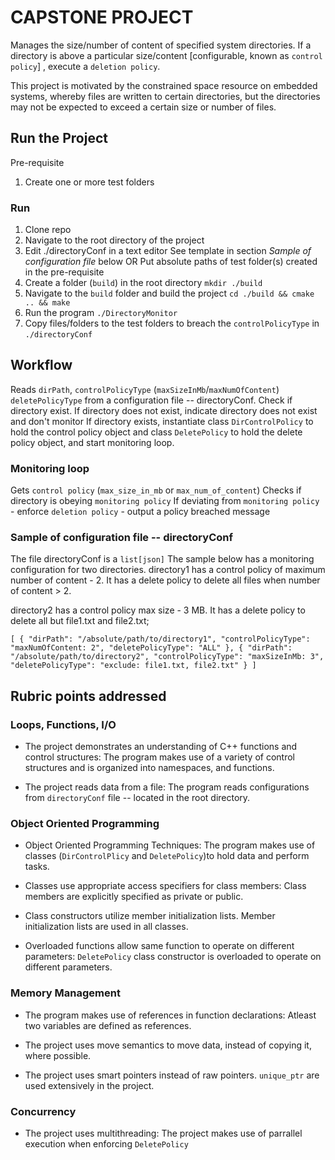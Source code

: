# CAPSTONE PROJECT
Manages the size/number of content of specified system directories. If a directory is above a particular size/content [configurable, known as `control policy`] , execute a `deletion policy`.

This project is motivated by the constrained space resource on embedded systems, whereby files are written to certain directories, but the directories may not be expected to exceed a certain size or number of files. 

## Run the Project
Pre-requisite
1. Create one or more test folders 

### Run
1. Clone repo
2. Navigate to the root directory of the project
3. Edit ./directoryConf in a text editor
	See template in section _Sample of configuration file_ below
	OR
	Put absolute paths of test folder(s) created in the pre-requisite
4. Create a folder (`build`) in the root directory
`mkdir ./build`
5. Navigate to the `build` folder and build the project
`cd ./build && cmake .. && make`
6. Run the program
`./DirectoryMonitor`
7. Copy files/folders to the test folders to breach the `controlPolicyType` in `./directoryConf`

## Workflow
Reads `dirPath`, `controlPolicyType` (`maxSizeInMb`/`maxNumOfContent`) `deletePolicyType` from a configuration file -- directoryConf.
Check if directory exist.
If directory does not exist, indicate directory does not exist and don't monitor
If directory exists, instantiate class `DirControlPolicy` to hold the control policy object and class `DeletePolicy` to hold the delete policy object, and start monitoring loop.

### Monitoring loop
Gets `control policy` (`max_size_in_mb` or `max_num_of_content`)
Checks if directory is obeying `monitoring policy`
If deviating from `monitoring policy`
	- enforce `deletion policy`
	- output a policy breached message

### Sample of configuration file -- directoryConf
The file directoryConf is a `list[json]`
The sample below has a monitoring configuration for two directories. 
directory1 has a control policy of maximum number of content - 2. It has a delete policy to delete all files when number of content > 2.

directory2 has a control policy max size - 3 MB. It has a delete policy to delete all but file1.txt and file2.txt;

`
[
    {
        "dirPath": "/absolute/path/to/directory1",
        "controlPolicyType": "maxNumOfContent: 2",
        "deletePolicyType": "ALL"
    },
    {
        "dirPath": "/absolute/path/to/directory2",
        "controlPolicyType": "maxSizeInMb: 3",
        "deletePolicyType": "exclude: file1.txt, file2.txt"
    }
]
`
## Rubric points addressed
### Loops, Functions, I/O
- The project demonstrates an understanding of C++ functions and control structures: The program makes use of a variety of control structures and is organized into namespaces, and functions.

- The project reads data from a file: The program reads configurations from `directoryConf` file -- located in the root directory. 

### Object Oriented Programming
- Object Oriented Programming Techniques: The program makes use of classes (`DirControlPlicy` and `DeletePolicy`)to hold data and perform tasks. 

- Classes use appropriate access specifiers for class members: Class members are explicitly specified as private or public.

- Class constructors utilize member initialization lists. Member initialization lists are used in all classes.

- Overloaded functions allow same function to operate on different parameters: `DeletePolicy` class constructor is overloaded to operate on different parameters.

### Memory Management
- The program makes use of references in function declarations: Atleast two variables are defined as references.

- The project uses move semantics to move data, instead of copying it, where possible.

- The project uses smart pointers instead of raw pointers. `unique_ptr` are used extensively in the project. 

### Concurrency
- The project uses multithreading: The project makes use of parrallel execution when enforcing `DeletePolicy`